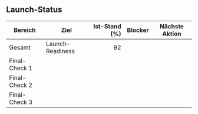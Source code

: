 ## Launch-Status

| Bereich | Ziel | Ist-Stand (%) | Blocker | Nächste Aktion |
|---|---|---:|---|---|
| Gesamt | Launch-Readiness | 92 |  |  |
| Final-Check 1 |  |  |  |  |
| Final-Check 2 |  |  |  |  |
| Final-Check 3 |  |  |  |  |
